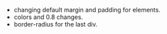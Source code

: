 - changing default margin and padding for elements.
- colors and 0.8 changes.
- border-radius for the last div.

